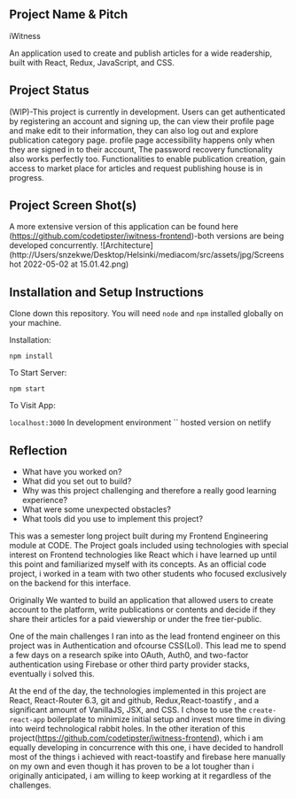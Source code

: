 ## Project Name & Pitch

iWitness 

An application used to create and publish articles for a wide readership, built with React, Redux, JavaScript, and CSS.

## Project Status

(WIP)-This project is currently in development. Users can get authenticated by registering an account and signing up, the can view their profile page and make edit to their information, they can also log out and explore publication category page. profile page accessibility happens only when they are signed in to their account, The password recovery functionality also works perfectly too. Functionalities to enable publication creation, gain access to market place for articles and request publishing house is in progress.

## Project Screen Shot(s)
A more extensive version of this application can be found here (https://github.com/codetipster/iwitness-frontend)-both versions are being developed concurrently.
![Architecture](http://Users/snzekwe/Desktop/Helsinki/mediacom/src/assets/jpg/Screenshot 2022-05-02 at 15.01.42.png)


## Installation and Setup Instructions 

Clone down this repository. You will need `node` and `npm` installed globally on your machine.  

Installation:

`npm install`  
 
To Start Server:

`npm start`  

To Visit App:

`localhost:3000`  In development environment
``  hosted version on netlify

## Reflection

  - What have you worked on? 
  - What did you set out to build?
  - Why was this project challenging and therefore a really good learning experience?
  - What were some unexpected obstacles?
  - What tools did you use to implement this project?
 

This was a semester long project built during my Frontend Engineering module at CODE. The Project goals included using technologies with special interest on Frontend technologies like React which i have learned up until this point and familiarized myself with its concepts. As an official code project, i worked in a team with two other students who focused exclusively on the backend for this interface. 

Originally We wanted to build an application that allowed users to create account to the platform, write publications or contents and decide if they share their articles for a paid viewership or under the free tier-public. 

One of the main challenges I ran into as the lead frontend engineer on this project was in Authentication and ofcourse CSS(Lol). This lead me to spend a few days on a research spike into OAuth, Auth0, and two-factor authentication using Firebase or other third party provider stacks, eventually i solved this.

At the end of the day, the technologies implemented in this project are React, React-Router 6.3, git and github, Redux,React-toastify , and a significant amount of VanillaJS, JSX, and CSS. I chose to use the `create-react-app` boilerplate to minimize initial setup and invest more time in diving into weird technological rabbit holes. In the other iteration of this project(https://github.com/codetipster/iwitness-frontend), which i am equally developing in concurrence with this one, i have decided to handroll most of the things i achieved with react-toastify and firebase here manually on my own and even though it has proven to be a lot tougher than i originally anticipated, i am willing to keep working at it regardless of the challenges.